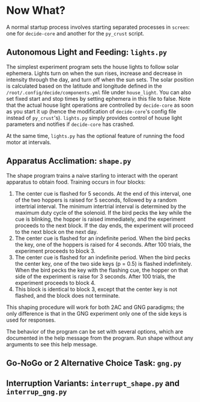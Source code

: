 # Now What?
A normal startup process involves starting separated processes in `screen`: one for `decide-core` and another for the `py_crust` script.

## Autonomous Light and Feeding: `lights.py`
The simplest experiment program sets the house lights to follow solar ephemera. Lights turn on when the sun rises, increase and decrease in intensity through the day, and turn off when the sun sets. The solar position is calculated based on the latitude and longitude defined in the `/root/.config/decide/components.yml` file under `house_light`. You can also set fixed start and stop times by setting ephemera in this file to false.
Note that the actual house light operations are controlled by `decide-core` as soon as you start it up (hence the modification of `decide-core`'s config file instead of `py_crust`'s). `lights.py` simply provides control of house light parameters and notifies if `decide-core` has crashed.

At the same time, `lights.py` has the optional feature of running the food motor at intervals.

## Apparatus Acclimation: `shape.py`
The shape program trains a naive starling to interact with the operant apparatus to obtain food. Training occurs in four blocks:
1. The center cue is flashed for 5 seconds. At the end of this interval, one of the two hoppers is raised for 5 seconds, followed by a random intertrial interval. The minimum intertrial interval is determined by the maximum duty cycle of the solenoid. If the bird pecks the key while the cue is blinking, the hopper is raised immediately, and the experiment proceeds to the next block. If the day ends, the experiment will proceed to the next block on the next day. 
2. The center cue is flashed for an indefinite period. When the bird pecks the key, one of the hoppers is raised for 4 seconds. After 100 trials, the experiment proceeds to block 3. 
3. The center cue is flashed for an indefinite period. When the bird pecks the center key, one of the two side keys (p = 0.5) is flashed indefinitely. When the bird pecks the key with the flashing cue, the hopper on that side of the experiment is raise for 3 seconds. After 100 trials, the experiment proceeds to block 4. 
4. This block is identical to block 3, except that the center key is not flashed, and the block does not terminate.

This shaping procedure will work for both 2AC and GNG paradigms; the only difference is that in the GNG experiment only one of the side keys is used for responses.

The behavior of the program can be set with several options, which are documented in the help message from the program. Run shape without any arguments to see this help message.
## Go-NoGo or 2 Alternative Choice Task: `gng.py`

## Interruption Variants: `interrupt_shape.py` and `interrup_gng.py`